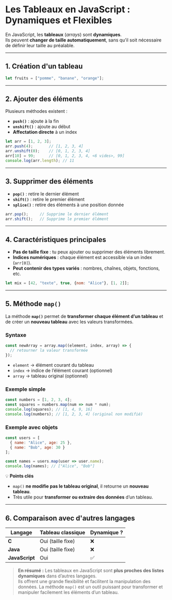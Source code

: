 # Les Tableaux en JavaScript : Dynamiques et Flexibles

En JavaScript, les **tableaux** (_arrays_) sont **dynamiques**.  
Ils peuvent **changer de taille automatiquement**, sans qu’il soit nécessaire de définir leur taille au préalable.

---

## 1. Création d'un tableau
```js
let fruits = ["pomme", "banane", "orange"];
```

---

## 2. Ajouter des éléments

Plusieurs méthodes existent :  
- **`push()`** : ajoute à la fin  
- **`unshift()`** : ajoute au début  
- **Affectation directe** à un index

```js
let arr = [1, 2, 3];
arr.push(4);       // [1, 2, 3, 4]
arr.unshift(0);    // [0, 1, 2, 3, 4]
arr[10] = 99;      // [0, 1, 2, 3, 4, <6 vides>, 99]
console.log(arr.length); // 11
```

---

## 3. Supprimer des éléments
- **`pop()`** : retire le dernier élément  
- **`shift()`** : retire le premier élément  
- **`splice()`** : retire des éléments à une position donnée

```js
arr.pop();     // Supprime le dernier élément
arr.shift();   // Supprime le premier élément
```

---

## 4. Caractéristiques principales

- **Pas de taille fixe** : tu peux ajouter ou supprimer des éléments librement.  
- **Indices numériques** : chaque élément est accessible via un index (`arr[0]`).  
- **Peut contenir des types variés** : nombres, chaînes, objets, fonctions, etc.

```js
let mix = [42, "texte", true, {nom: "Alice"}, [1, 2]];
```

---

## 5. Méthode `map()`

La méthode **`map()`** permet de **transformer chaque élément d’un tableau** et de créer un **nouveau tableau** avec les valeurs transformées.

### Syntaxe
```js
const newArray = array.map((element, index, array) => {
  // retourner la valeur transformée
});
```

- `element` → élément courant du tableau  
- `index` → indice de l’élément courant (optionnel)  
- `array` → tableau original (optionnel)

### Exemple simple
```js
const numbers = [1, 2, 3, 4];
const squares = numbers.map(num => num * num);
console.log(squares); // [1, 4, 9, 16]
console.log(numbers); // [1, 2, 3, 4] (original non modifié)
```

### Exemple avec objets
```js
const users = [
  { name: "Alice", age: 25 },
  { name: "Bob", age: 30 }
];

const names = users.map(user => user.name);
console.log(names); // ["Alice", "Bob"]
```

💡 **Points clés**  
- `map()` **ne modifie pas le tableau original**, il retourne un **nouveau tableau**.  
- Très utile pour **transformer ou extraire des données** d’un tableau.

---

## 6. Comparaison avec d'autres langages

| Langage        | Tableau classique | Dynamique ? |
|----------------|------------------|-------------|
| **C**          | Oui (taille fixe) | ❌          |
| **Java**       | Oui (taille fixe) | ❌          |
| **JavaScript** | Oui               | ✅          |

> **En résumé :** Les tableaux en JavaScript sont **plus proches des listes dynamiques** dans d’autres langages.  
Ils offrent une grande flexibilité et facilitent la manipulation des données. La méthode `map()` est un outil puissant pour transformer et manipuler facilement les éléments d’un tableau.
